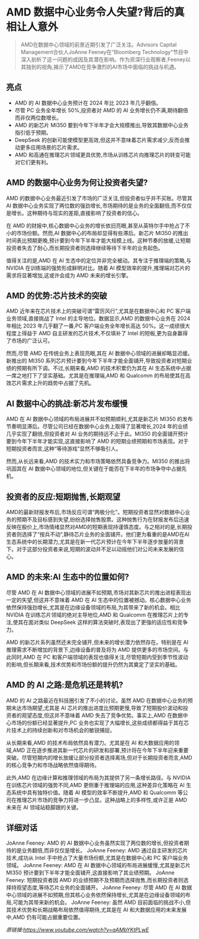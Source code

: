 # AMD 数据中心业务令人失望?背后的真相让人意外

>AMD在数据中心领域的前景近期引发了广泛关注。Advisors Capital Management合伙人JoAnne Feeney在“Bloomberg Technology”节目中深入剖析了这一问题的成因及其潜在影响。作为资深行业观察者,Feeney以其独到的视角,揭示了AMD在竞争激烈的AI市场中面临的挑战与机遇。

## 亮点
- AMD 的 AI 数据中心业务预计在 2024 年比 2023 年几乎翻倍。  
- 尽管 PC 业务全年增长 50%,投资者对 AMD 的 AI 业务增长仍不满,期待翻倍而非仅两位数增长。  
- AMD 的新芯片 MI350 要到今年下半年才会大规模推出,导致其数据中心业务指引低于预期。  
- DeepSeek 的创新可能使模型更高效,但这并不意味着芯片需求减少,反而会推动更多应用场景的芯片需求。  
- AMD 和高通在推理芯片领域更具优势,市场从训练芯片向推理芯片的转变可能对它们更有利。

## AMD 的数据中心业务为何让投资者失望?
AMD 的数据中心业务最近引发了市场的广泛关注,但投资者似乎并不买账。尽管其 AI 数据中心业务实现了两位数的强劲增长,市场期待的是业务的全面翻倍,而不仅仅是增长。这种期待与现实的差距,直接影响了投资者的信心。  

在 AMD 的财报中,核心数据中心业务的增长依旧亮眼,甚至从英特尔手中抢占了不小的市场份额。然而,AI 数据中心的布局却显得有些滞后。新芯片 MI350 的推出时间表比预期更晚,预计要到今年下半年才能大规模上线。这种节奏的放缓,让短期投资者失去了耐心,而长期投资者则选择继续等待下半年的业务起色。  

值得关注的是,AMD 在 AI 生态中的定位并非完全被动。其专注于推理端的策略,与 NVIDIA 在训练端的强势形成鲜明对比。随着 AI 模型效率的提升,推理端对芯片的需求将显著增加,这或许会成为 AMD 未来的增长引擎。

## AMD 的优势:芯片技术的突破
AMD 近年来在芯片技术上的突破可谓“雷厉风行”,尤其是在数据中心和 PC 客户端业务领域,直接挑战了 Intel 的主导地位。数据显示,AMD 的数据中心业务在 2024 年相比 2023 年几乎翻了一番,PC 客户端业务全年增长高达 50%。这一成绩很大程度上得益于 AMD 自主研发的芯片技术,不仅填补了 Intel 的短板,更为自身赢得了市场的广泛认可。

然而,尽管 AMD 在传统业务上表现亮眼,其在 AI 数据中心领域的进展却略显迟缓。新推出的 MI350 系列芯片预计要到今年下半年才能全面铺开,导致投资者对短期业绩的预期有所下调。不过,长期来看,AMD 的技术积累仍为其在 AI 生态系统中占据一席之地打下了坚实基础。尤其是在推理端,AMD 和 Qualcomm 的布局使其在高效芯片需求上升的趋势中占据了先机。

## AI 数据中心的挑战:新芯片发布缓慢
AMD 在 AI 数据中心领域的布局进展并不如预期顺利,尤其是新芯片 MI350 的发布节奏明显滞后。尽管公司已经在数据中心业务上取得了显著增长,2024 年的业绩几乎实现了翻倍,但投资者对 AI 业务的期待远不止于此。MI350 的全面铺开预计要到今年下半年才能实现,这直接影响了 AMD 的短期业绩预期和市场表现。对于短期投资者而言,这种“等待游戏”显然不够吸引人。

然而,从长远来看,AMD 的技术实力和市场策略依然具备竞争力。MI350 的推出将巩固其在 AI 数据中心领域的地位,但关键在于能否在下半年的市场争夺中占据先机。

## 投资者的反应:短期抛售,长期观望
AMD的最新财报发布后,市场反应可谓“两极分化”。短期投资者显然对数据中心业务的预期不及目标感到失望,纷纷选择抛售股票。这种抛售行为在财报发布后迅速反映在股价上,市场情绪显然对AMD的短期表现持谨慎态度。与之相对的是,长期投资者则选择了“按兵不动”,静待芯片业务的全面铺开。他们更为看重的是AMD在AI生态系统中的长期潜力,尤其是在新一代芯片预计在今年下半年逐步放量的背景下。对于这部分投资者来说,短期的波动并不足以动摇他们对公司未来发展的信心。

## AMD 的未来:AI 生态中的位置如何?
尽管 AMD 在 AI 数据中心领域的进展不如预期,市场对其新芯片的推出进程表现出一定的失望,但这并不意味着 AMD 在 AI 生态中的位置被撼动。核心数据中心业务依然保持强劲增长,尤其是在边缘设备领域的布局,为其带来了新的机会。相比 NVIDIA 在训练芯片领域的绝对主导地位,AMD 和 Qualcomm 在推理芯片上的专注,使其在面对类似 DeepSeek 这样的算法突破时,表现出了更强的适应性和竞争力。  

AMD 的新芯片系列虽然还未完全铺开,但未来的增长潜力依然存在。特别是在 AI 推理需求不断增加的背景下,边缘设备的普及将为 AMD 提供更多的市场空间。与此同时,AMD 在 PC 和客户端领域的表现也值得关注,尽管短期内受到季节性波动的影响,但长期来看,技术优势和市场份额的提升仍然为其奠定了坚实的基础。  

## AMD 的 AI 之路:是危机还是转机?
AMD 的 AI 之路最近在科技圈引发了不小的讨论。虽然 AMD 在数据中心业务的预期未达市场期望,尤其是 AI 芯片的推出进度比预期更慢,导致了短期股价波动和投资者的观望态度,但这并不意味着 AMD 失去了竞争优势。事实上,AMD 在数据中心市场的份额已经显著提升,PC 业务也实现了大幅增长,这些成绩都得益于其在芯片技术上的持续创新和对市场机会的敏锐捕捉。

从长期来看,AMD 的技术布局依然具有潜力。尤其是在 AI 和大数据应用的领域,AMD 正在逐步推进其新一代芯片的研发和部署,预计将在今年下半年迎来重要突破。尽管短期内的增长放缓让部分投资者选择离场,但对于长期投资者而言,AMD 的核心竞争力和市场战略依然值得期待。

此外,AMD 在边缘计算和推理领域的布局为其提供了另一条增长路径。与 NVIDIA 在训练芯片领域的强势不同,AMD 更侧重于推理端的应用,这种差异化策略在 AI 生态系统中具有独特价值。随着 AI 模型的效率不断提升,AMD 和 Qualcomm 等公司在推理芯片市场的竞争力将进一步凸显。这种战略上的多样性,或许正是 AMD 未来在 AI 领域站稳脚跟的关键。

## 详细对话
JoAnne Feeney: AMD 的 AI 数据中心业务虽然实现了两位数的增长,但投资者期待的是业务翻倍,而非仅仅是增长。
JoAnne Feeney: AMD 通过自主研发的芯片技术,成功从 Intel 手中抢占了大量市场份额,尤其是在数据中心和 PC 客户端业务领域。
JoAnne Feeney: AMD 在 AI 数据中心领域的布局进展缓慢,尤其是新芯片 MI350 预计要到下半年才能全面铺开,这直接影响了其业绩预期。
JoAnne Feeney: 短期投资者因 AMD 的业绩预期不及预期而选择抛售,而长期投资者则选择持观望态度,等待芯片业务的全面铺开。
JoAnne Feeney: 尽管 AMD 在 AI 数据中心领域的进展不如预期,但其核心业务依然保持增长,尤其是在边缘设备领域的布局,可能为其带来新的机会。
JoAnne Feeney: 虽然 AMD 目前面临的挑战不小,但其技术优势和长期战略布局依然值得期待,尤其是在 AI 和大数据应用的未来发展中,AMD 仍有可能占据重要位置。

_原链接:https://www.youtube.com/watch?v=aAMbYKtPLwE_